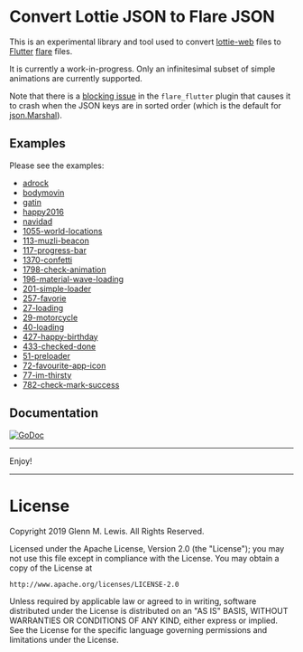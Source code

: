 # Convert Lottie JSON to Flare JSON

This is an experimental library and tool used to convert
[lottie-web](https://github.com/airbnb/lottie-web) files
to [Flutter](https://flutter.dev) [flare](https://2dimensions.com/flare) files.

It is currently a work-in-progress.
Only an infinitesimal subset of simple animations are currently supported.

Note that there is a [blocking issue](https://github.com/2d-inc/Flare-Flutter/issues/90)
in the `flare_flutter` plugin that causes it to crash when the JSON keys are
in sorted order (which is the default for [json.Marshal](https://golang.org/pkg/encoding/json/#Marshal)).

## Examples

Please see the examples:

* [adrock](examples/adrock)
* [bodymovin](examples/bodymovin)
* [gatin](examples/gatin)
* [happy2016](examples/happy2016)
* [navidad](examples/navidad)
* [1055-world-locations](examples/1055-world-locations)
* [113-muzli-beacon](examples/113-muzli-beacon)
* [117-progress-bar](examples/117-progress-bar)
* [1370-confetti](examples/1370-confetti)
* [1798-check-animation](examples/1798-check-animation)
* [196-material-wave-loading](examples/196-material-wave-loading)
* [201-simple-loader](examples/201-simple-loader)
* [257-favorie](examples/257-favorie)
* [27-loading](examples/27-loading)
* [29-motorcycle](examples/29-motorcycle)
* [40-loading](examples/40-loading)
* [427-happy-birthday](examples/427-happy-birthday)
* [433-checked-done](examples/433-checked-done)
* [51-preloader](examples/51-preloader)
* [72-favourite-app-icon](examples/72-favourite-app-icon)
* [77-im-thirsty](examples/77-im-thirsty)
* [782-check-mark-success](examples/782-check-mark-success)


## Documentation
[![GoDoc](https://godoc.org/github.com/gmlewis/lottie2flare/lottie?status.svg)](https://godoc.org/github.com/gmlewis/lottie2flare/lottie)

----------------------------------------------------------------------

Enjoy!

----------------------------------------------------------------------

# License

Copyright 2019 Glenn M. Lewis. All Rights Reserved.

Licensed under the Apache License, Version 2.0 (the "License");
you may not use this file except in compliance with the License.
You may obtain a copy of the License at

    http://www.apache.org/licenses/LICENSE-2.0

Unless required by applicable law or agreed to in writing, software
distributed under the License is distributed on an "AS IS" BASIS,
WITHOUT WARRANTIES OR CONDITIONS OF ANY KIND, either express or implied.
See the License for the specific language governing permissions and
limitations under the License.
